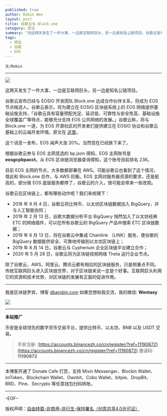 ```yaml
---
published: true
author: Robin Wen
layout: post
title: 谷歌云与 Block.one
category: 想法
summary: "测这两天发生了一件大事，一边是互联网巨头，另一边是知名公链项目。谷歌云宣布已经与 EOSIO 开发团队 Block.one 达成合作伙伴关系，将成为 EOS 节点候选人。谷歌云表示，将为建立在 EOSIO 区块链系统上的 EOS 网络提供基础设施支持，「谷歌云具有容量预配充足、延迟低、可靠性与安全性高、基础设施全球覆盖广等特点，能够充分支持 EOS 公共网络的发展。」谷歌云称，将与 Block.one 一道，为 EOS 开源社区的开发者们提供建立在 EOSIO 协议和谷歌云基础上的云端开发环境。除了谷歌云，AWS、阿里云、腾讯云都有相应的区块链服务，只是侧重点不同。传统互联网巨头进入区块链世界，对于区块链来说一定是个好事。互联网巨头利用它的资源和技术优势，对区块链的发展有正面的促进作用。"
tags:
  - 想法
  - 谷歌
  - EOS
---
```


`文/Robin`

***

![](https://cdn.dbarobin.com/d5pf28s.png)

这两天发生了一件大事，一边是互联网巨头，另一边是知名公链项目。

谷歌云宣布已经与 EOSIO 开发团队 Block.one 达成合作伙伴关系，将成为 EOS 节点候选人。谷歌云表示，将为建立在 EOSIO 区块链系统上的 EOS 网络提供基础设施支持，「谷歌云具有容量预配充足、延迟低、可靠性与安全性高、基础设施全球覆盖广等特点，能够充分支持 EOS 公共网络的发展。」谷歌云称，将与 Block.one 一道，为 EOS 开源社区的开发者们提供建立在 EOSIO 协议和谷歌云基础上的云端开发环境。原文在 [这里](https://dlt.withgoogle.com/eos/)。

这个消息一发布，EOS 闻声大涨 20%。当然现在已经跌下来了。

根据谷歌云参与 EOS 主网竞选的 bp.json 得知，EOS 主网账号是 **eosgcpbpacct**。从 EOS 区块链浏览器查询得知，这个账号目前排名 236。

目前 EOS 主网的节点，大多数都部署在 AWS。可能谷歌云也看到了这个情况，借此和 Block.one 合作，与 AWS 抗衡。EOS 主网对服务器资源的要求，还是挺高的，部分做 EOS 底层服务都停了，谷歌云的介入，很可能会带来一些改观。

谷歌云在区块链上，都有哪些动作呢？我们来梳理下：

* 2018 年 9 月 4 日，谷歌云将比特币、以太坊区块链数据加入 BigQuery，并与人工智能协同；
* 2019 年 2 月 13 日，谷歌大数据分析平台 BigQuery 悄然加入了以太坊经典 ETC 的网络插件，可以在所有谷歌云的 BigQuery 产品中搜索 ETC 区块链数据；
* 2019 年 6 月 13 日，将在谷歌云中集成 Chainlink （LINK）服务，使谷歌的 BigQuery 数据能供安全、可靠地传输到以太坊区块链上；
* 2019 年 8 月 14 日，谷歌云与 Cypherium 企业区块链平台建立合作；
* 2020 年 5 月 28 日，谷歌云将为区块链视频网络 Theta 运行企业节点。

除了谷歌云，AWS、阿里云、腾讯云都有相应的区块链服务，只是侧重点不同。传统互联网巨头进入区块链世界，对于区块链来说一定是个好事。互联网巨头利用它的资源和技术优势，对区块链的发展有正面的促进作用。

***

我是区块链罗宾，博客 [dbarobin.com](https://dbarobin.com/)
如果您想和我交流，我的微信: **Wentasy**

![](https://cdn.dbarobin.com/v4yywe2.png)

***

**本站推广**

币安是全球领先的数字货币交易平台，提供比特币、以太坊、BNB 以及 USDT 交易。

> 币安注册: [https://accounts.binancezh.co/cn/register/?ref=11190872](https://accounts.binancezh.co/cn/register/?ref=11190872)
> 邀请码: **11190872**

***

本博客开通了 Donate Cafe 打赏，支持 Mixin Messenger、Blockin Wallet、imToken、Blockchain Wallet、Ownbit、Cobo Wallet、bitpie、DropBit、BRD、Pine、Secrypto 等任意钱包扫码转账。

<center>
    <div class="--donate-button"
         data-button-id="f8b9df0d-af9a-460d-8258-d3f435445075"
    ></div>
</center>

***

–EOF–

版权声明：[自由转载-非商用-非衍生-保持署名（创意共享4.0许可证）](http://creativecommons.org/licenses/by-nc-nd/4.0/deed.zh)
